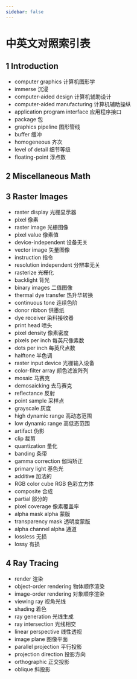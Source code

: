 ```yaml
---
sidebar: false
---
```


# 中英文对照索引表

## 1 Introduction

- computer graphics 计算机图形学
- immerse 沉浸
- computer-aided design 计算机辅助设计
- computer-aided manufacturing 计算机辅助操纵
- application program interface 应用程序接口
- package 包
- graphics pipeline 图形管线
- buffer 缓冲
- homogeneous 齐次
- level of detail 细节等级
- ﬂoating-point 浮点数

## 2 Miscellaneous Math



## 3 Raster Images

- raster display 光栅显示器
- pixel 像素
- raster image 光栅图像
- pixel value 像素值
- device-independent 设备无关
- vector image 矢量图像
- instruction 指令
- resolution independent 分辨率无关
- rasterize 光栅化
- backlight 背光
- binary images 二值图像
- thermal dye transfer 热升华转换
- continuous tone 连续色阶
- donor ribbon 供墨纸
- dye receiver 染料接收器
- print head 喷头
- pixel density 像素密度
- pixels per inch 每英尺像素数
- dots per inch 每英尺点数
- halftone 半色调
- raster input device 光栅输入设备
- color-ﬁlter array 颜色滤波阵列
- mosaic 马赛克
- demosaicking 去马赛克
- reﬂectance 反射
- point sample 采样点
- grayscale 灰度
- high dynamic range 高动态范围
- low dynamic range 高低态范围
- artifact 伪影
- clip 裁剪
- quantization 量化
- banding 条带
- gamma correction 伽玛矫正
- primary light 基色光
- additive 加法的
- RGB color cube RGB 色彩立方体
- composite 合成
- partial 部分的
- pixel coverage 像素覆盖率
- alpha mask alpha 蒙版
- transparency mask 透明度蒙版
- alpha channel alpha 通道
- lossless 无损
- lossy 有损

## 4 Ray Tracing

- render 渲染
- object-order rendering 物体顺序渲染
- image-order rendering 对象顺序渲染
- viewing ray 视角光线
- shading 着色
- ray generation 光线生成
- ray intersection 光线相交
- linear perspective 线性透视
- image plane 图像平面
- parallel projection 平行投影
- projection direction 投影方向
- orthographic 正交投影
- oblique 斜投影